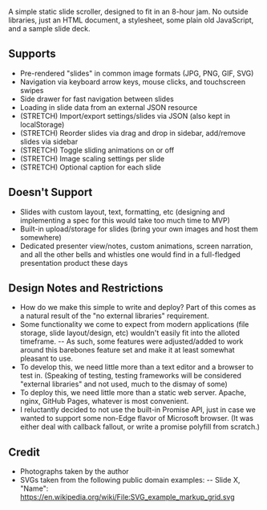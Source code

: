 A simple static slide scroller, designed to fit in an 8-hour jam. No outside libraries, just an HTML document, a stylesheet, some plain old JavaScript, and a sample slide deck.

## Supports
- Pre-rendered "slides" in common image formats (JPG, PNG, GIF, SVG)
- Navigation via keyboard arrow keys, mouse clicks, and touchscreen swipes
- Side drawer for fast navigation between slides
- Loading in slide data from an external JSON resource 
- (STRETCH) Import/export settings/slides via JSON (also kept in localStorage)
- (STRETCH) Reorder slides via drag and drop in sidebar, add/remove slides via sidebar
- (STRETCH) Toggle sliding animations on or off
- (STRETCH) Image scaling settings per slide
- (STRETCH) Optional caption for each slide

## Doesn't Support
- Slides with custom layout, text, formatting, etc (designing and implementing a spec for this would take too much time to MVP)
- Built-in upload/storage for slides (bring your own images and host them somewhere)
- Dedicated presenter view/notes, custom animations, screen narration, and all the other bells and whistles one would find in a full-fledged presentation product these days

## Design Notes and Restrictions
- How do we make this simple to write and deploy? Part of this comes as a natural result of the "no external libraries" requirement.
- Some functionality we come to expect from modern applications (file storage, slide layout/design, etc) wouldn't easily fit into the alloted timeframe.
-- As such, some features were adjusted/added to work around this barebones feature set and make it at least somewhat pleasant to use.
- To develop this, we need little more than a text editor and a browser to test in. (Speaking of testing, testing frameworks will be considered "external libraries" and not used, much to the dismay of some)
- To deploy this, we need little more than a static web server. Apache, nginx, GitHub Pages, whatever is most convenient.
- I reluctantly decided to not use the built-in Promise API, just in case we wanted to support some non-Edge flavor of Microsoft browser. (It was either deal with callback fallout, or write a promise polyfill from scratch.)

## Credit
- Photographs taken by the author
- SVGs taken from the following public domain examples:
-- Slide X, "Name": https://en.wikipedia.org/wiki/File:SVG_example_markup_grid.svg